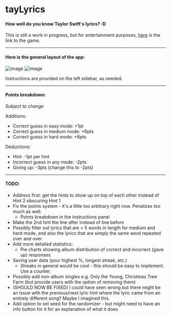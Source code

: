 # tayLyrics

#### How well do you know Taylor Swift's lyrics? :D

This is still a work in progress, but for entertainment purposes, [here](https://jasminex21.shinyapps.io/tayLyrics/) is the link to the game. 

***

#### Here is the general layout of the app: 

![image](https://github.com/jasminex21/tayLyrics/assets/109494334/01621c73-7a5e-408a-be70-5b0d38dd8e9d)
![image](https://github.com/jasminex21/tayLyrics/assets/109494334/44d053e0-99c0-445e-9ca7-69aa110b64fd)


Instructions are provided on the left sidebar, as needed. 

***

#### Points breakdown:
*Subject to change*

Additions: 
- Correct guess in easy mode: +1pt
- Correct guess in medium mode: +6pts
- Correct guess in hard mode: +8pts

Deductions: 
- Hint: -1pt per hint
- Incorrect guess in any mode: -2pts
- Giving up: -3pts (change this to -2pts)

***

#### TODO: 
- Address first: get the hints to show up on top of each other instead of Hint 2 obscuring Hint 1
- Fix the points system - it's a little too arbitrary right now. Penalizes too much as well.
  - Points breakdown in the instructions panel 
- Make the 2nd hint the line after instead of line before
- Possibly filter out lyrics that are < 5 words in length for medium and hard mode, and also the lyrics that are simply the same word repeated over and over
- Add more detailed statistics:
  - Pie charts showing album distribution of correct and incorrect (gave up) responses
- Saving user data (your highest %, longest streak, etc.)
  - Streaks in general would be cool - this should be easy to implement. Use a counter. 
- Possibly add non-album singles e.g. Only the Young, Christmas Tree Farm (but provide users with the option of removing them)
- (SHOULD NOW BE FIXED) I could have seen wrong but there might be an issue with the previous/next lyric hint where the lyric came from an entirely different song? Maybe I imagined this.
- Add option to set seed for the randomizer - but might need to have an info button for it for an explanation of what it does 

